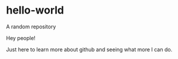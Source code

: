 # hello-world
A random repository

Hey people!

Just here to learn more about github and seeing what more I can do.
